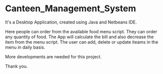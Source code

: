 # Canteen_Management_System

It's a Desktop Application, created using Java and Netbeans IDE.

Here people can order from the available food menu script. They can order any quantity of food. The App will calculate the bill and also decrease the item from the menu script.
The user can add, delete or update iteams in the menu in daily basis.

More developments are needed for this project.

Thank you.
